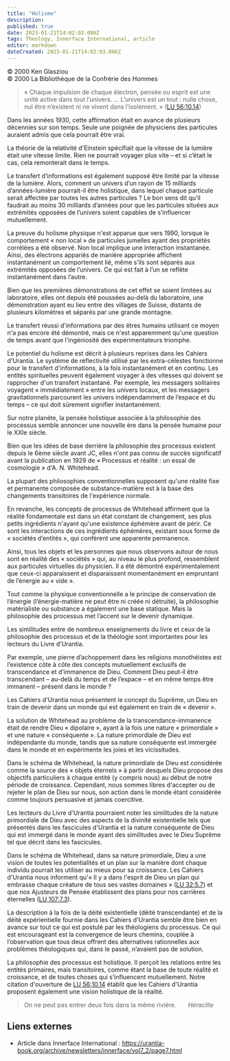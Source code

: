 ```yaml
---
title: "Holisme"
description:
published: true
date: 2023-01-21T14:02:03.086Z
tags: Theology, Innerface International, article
editor: markdown
dateCreated: 2023-01-21T14:02:03.086Z
---
```


<p class="v-card v-sheet theme--light gray lighten-3 px-2">© 2000 Ken Glasziou<br>© 2000 La Bibliothèque de la Confrérie des Hommes</p>


> « Chaque impulsion de chaque électron, pensée ou esprit est une unité active dans tout l’univers. ... L’univers est un tout : nulle chose, nul être n’existent ni ne vivent dans l’isolement. » ([LU 56:10.14](/fr/The_Urantia_Book/56#p10_14))

Dans les années 1930, cette affirmation était en avance de plusieurs décennies sur son temps. Seule une poignée de physiciens des particules auraient admis que cela pourrait être vrai.

La théorie de la relativité d'Einstein spécifiait que la vitesse de la lumière était une vitesse limite. Rien ne pourrait voyager plus vite – et si c’était le cas, cela remonterait dans le temps.

Le transfert d’informations est également supposé être limité par la vitesse de la lumière. Alors, comment un univers d’un rayon de 15 milliards d’années-lumière pourrait-il être holistique, dans lequel chaque particule serait affectée par toutes les autres particules ? Le bon sens dit qu’il faudrait au moins 30 milliards d’années pour que les particules situées aux extrémités opposées de l’univers soient capables de s’influencer mutuellement.

La preuve du holisme physique n'est apparue que vers 1990, lorsque le comportement « non local » de particules jumelles ayant des propriétés corrélées a été observé. Non local implique une interaction instantanée. Ainsi, des électrons appariés de manière appropriée affichent instantanément un comportement lié, même s’ils sont séparés aux extrémités opposées de l’univers. Ce qui est fait à l’un se reflète instantanément dans l’autre.

Bien que les premières démonstrations de cet effet se soient limitées au laboratoire, elles ont depuis été poussées au-delà du laboratoire, une démonstration ayant eu lieu entre des villages de Suisse, distants de plusieurs kilomètres et séparés par une grande montagne.

Le transfert réussi d'informations par des êtres humains utilisant ce moyen n'a pas encore été démontré, mais ce n'est apparemment qu'une question de temps avant que l'ingéniosité des expérimentateurs triomphe.

Le potentiel du holisme est décrit à plusieurs reprises dans les Cahiers d'Urantia. Le système de réflectivité utilisé par les extra-célestes fonctionne pour le transfert d'informations, à la fois instantanément et en continu. Les entités spirituelles peuvent également voyager à des vitesses qui doivent se rapprocher d'un transfert instantané. Par exemple, les messagers solitaires voyagent « immédiatement » entre les univers locaux, et les messagers gravitationnels parcourent les univers indépendamment de l’espace et du temps – ce qui doit sûrement signifier instantanément.

Sur notre planète, la pensée holistique associée à la philosophie des processus semble annoncer une nouvelle ère dans la pensée humaine pour le XXIe siècle.

Bien que les idées de base derrière la philosophie des processus existent depuis le 6ème siècle avant JC, elles n'ont pas connu de succès significatif avant la publication en 1929 de « Processus et réalité : un essai de cosmologie » d'A. N. Whitehead.

La plupart des philosophies conventionnelles supposent qu'une réalité fixe et permanente composée de substance-matière est à la base des changements transitoires de l'expérience normale.

En revanche, les concepts de processus de Whitehead affirment que la réalité fondamentale est dans un état constant de changement, ses plus petits ingrédients n'ayant qu'une existence éphémère avant de périr. Ce sont les interactions de ces ingrédients éphémères, existant sous forme de « sociétés d’entités », qui confèrent une apparente permanence.

Ainsi, tous les objets et les personnes que nous observons autour de nous sont en réalité des « sociétés » qui, au niveau le plus profond, ressemblent aux particules virtuelles du physicien. Il a été démontré expérimentalement que ceux-ci apparaissent et disparaissent momentanément en empruntant de l’énergie au « vide ».

Tout comme la physique conventionnelle a le principe de conservation de l’énergie (l’énergie-matière ne peut être ni créée ni détruite), la philosophie matérialiste ou substance a également une base statique. Mais la philosophie des processus met l’accent sur le devenir dynamique.

Les similitudes entre de nombreux enseignements du livre et ceux de la philosophie des processus et de la théologie sont importantes pour les lecteurs du Livre d'Urantia.

Par exemple, une pierre d’achoppement dans les religions monothéistes est l’existence côte à côte des concepts mutuellement exclusifs de transcendance et d’immanence de Dieu. Comment Dieu peut-il être transcendant – au-delà du temps et de l’espace – et en même temps être immanent – présent dans le monde ?

Les Cahiers d'Urantia nous présentent le concept du Suprême, un Dieu en train de devenir dans un monde qui est également en train de « devenir ».

La solution de Whitehead au problème de la transcendance-immanence était de rendre Dieu « dipolaire », ayant à la fois une nature « primordiale » et une nature « conséquente ». La nature primordiale de Dieu est indépendante du monde, tandis que sa nature conséquente est immergée dans le monde et en expérimente les joies et les vicissitudes.

Dans le schéma de Whitehead, la nature primordiale de Dieu est considérée comme la source des « objets éternels » à partir desquels Dieu propose des objectifs particuliers à chaque entité (y compris nous) au début de notre période de croissance. Cependant, nous sommes libres d'accepter ou de rejeter le plan de Dieu sur nous, son action dans le monde étant considérée comme toujours persuasive et jamais coercitive.

Les lecteurs du Livre d'Urantia pourraient noter les similitudes de la nature primordiale de Dieu avec des aspects de la divinité existentielle tels que présentés dans les fascicules d'Urantia et la nature conséquente de Dieu qui est immergé dans le monde ayant des similitudes avec le Dieu Suprême tel que décrit dans les fascicules.

Dans le schéma de Whitehead, dans sa nature primordiale, Dieu a une vision de toutes les potentialités et un plan sur la manière dont chaque individu pourrait les utiliser au mieux pour sa croissance. Les Cahiers d'Urantia nous informent qu'« Il y a dans l'esprit de Dieu un plan qui embrasse chaque créature de tous ses vastes domaines » ([LU 32:5.7](/fr/The_Urantia_Book/32#p5_7)) et que nos Ajusteurs de Pensée établissent des plans pour nos carrières éternelles ([LU 107:7.3](/fr/The_Urantia_Book/107#p7_3)).

La description à la fois de la déité existentielle (déité transcendante) et de la déité expérientielle fournie dans les Cahiers d'Urantia semble être bien en avance sur tout ce qui est postulé par les théologiens du processus. Ce qui est encourageant est la convergence de leurs chemins, couplée à l’observation que tous deux offrent des alternatives rationnelles aux problèmes théologiques qui, dans le passé, n’avaient pas de solution.

La philosophie des processus est holistique. Il perçoit les relations entre les entités primaires, mais transitoires, comme étant la base de toute réalité et croissance, et de toutes choses qui s’influencent mutuellement. Notre citation d'ouverture de [LU 56:10.14](/fr/The_Urantia_Book/56#p10_14) établit que les Cahiers d'Urantia proposent également une vision holistique de la réalité.

> On ne peut pas entrer deux fois dans la même rivière.
> &nbsp; &nbsp; &nbsp; _Héraclite_

## Liens externes

* Article dans Innerface International : https://urantia-book.org/archive/newsletters/innerface/vol7_2/page7.html

